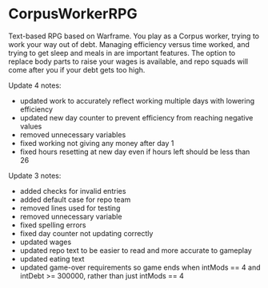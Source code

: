 # CorpusWorkerRPG
Text-based RPG based on Warframe. You play as a Corpus worker, trying to work your way out of debt. Managing efficiency versus time worked, and trying to get sleep and meals in are important features. The option to replace body parts to raise your wages is available, and repo squads will come after you if your debt gets too high.

Update 4 notes:
- updated work to accurately reflect working multiple days with lowering efficiency
- updated new day counter to prevent efficiency from reaching negative values
- removed unnecessary variables
- fixed working not giving any money after day 1
- fixed hours resetting at new day even if hours left should be less than 26


Update 3 notes:
- added checks for invalid entries
- added default case for repo team
- removed lines used for testing
- removed unnecessary variable
- fixed spelling errors
- fixed day counter not updating correctly
- updated wages
- updated repo text to be easier to read and more accurate to gameplay
- updated eating text
- updated game-over requirements so game ends when intMods == 4 and intDebt >= 300000, rather than just intMods == 4
